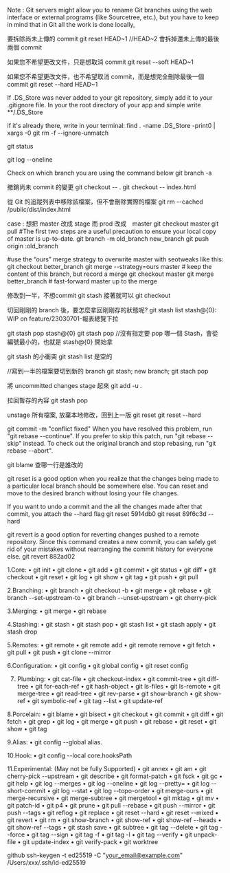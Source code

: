 Note : Git servers might allow you to rename Git branches using the web interface or external programs (like Sourcetree, etc.),
but you have to keep in mind that in Git all the work is done locally,

要拆除尚未上傳的 commit
git reset HEAD~1 //HEAD~2 會拆掉還未上傳的最後兩個 commit

如果您不希望更改文件，只是想取消 commit
git reset --soft HEAD~1

如果您不希望更改文件，也不希望取消 commit，而是想完全刪除最後一個 commit
git reset --hard HEAD~1

If .DS_Store was never added to your git repository, simply add it to your .gitignore file.
In your the root directory of your app and simple write
\*\*/.DS_Store

if it's already there, write in your terminal:
find . -name .DS_Store -print0 | xargs -0 git rm -f --ignore-unmatch

git status

git log --oneline

Check on which branch you are using the command below
git branch -a

撤銷尚未 commit 的變更
git checkout -- .
git checkout -- index.html

從 Git 的追蹤列表中移除該檔案，但不會刪除實際的檔案
git rm --cached /public/dist/index.html

case : 想把 master 改成 stage 而 prod 改成　master
git checkout master
git pull #The first two steps are a useful precaution to ensure your local copy of master is up-to-date.
git branch -m old_branch new_branch
git push origin :old_branch

#use the “ours” merge strategy to overwrite master with seotweaks like this:
git checkout better_branch
git merge --strategy=ours master # keep the content of this branch, but record a merge
git checkout master
git merge better_branch # fast-forward master up to the merge

修改到一半，不想commit
git stash
接著就可以 git checkout <otherBranch>

切回剛剛的 branch 後，要怎麼拿回剛剛存的狀態呢?
git stash list
stash@{0}: WIP on feature/23030701-報表總覽下拉

git stash pop stash@{0}
git stash pop //沒有指定要 pop 哪一個 Stash，會從編號最小的，也就是 stash@{0} 開始拿

git stash 的小衝突
git stash list 是空的

//寫到一半的檔案要切到新的 branch
git stash; new branch; git stach pop

將 uncommitted changes stage 起來
git add -u .

拉回暫存的內容
git stash pop

unstage 所有檔案, 放棄本地修改，回到上一版
git reset
git reset --hard

git commit -m "conflict fixed"
When you have resolved this problem, run "git rebase --continue".
If you prefer to skip this patch, run "git rebase --skip" instead.
To check out the original branch and stop rebasing, run "git rebase --abort".

git blame 查哪一行是誰改的

git reset is a good option when you realize that the changes being made to a particular local branch should be somewhere else.
You can reset and move to the desired branch without losing your file changes.

If you want to undo a commit and the all the changes made after that commit, you attach the --hard flag
git reset 5914db0
git reset 89f6c3d --hard

git revert is a good option for reverting changes pushed to a remote repository. Since this command creates a new commit,
you can safely get rid of your mistakes without rearranging the commit history for everyone else.
git revert 882ad02

1.Core:
• git init
• git clone
• git add
• git commit
• git status
• git diff
• git checkout
• git reset
• git log
• git show
• git tag
• git push
• git pull

2.Branching:
• git branch
• git checkout -b
• git merge
• git rebase
• git branch --set-upstream-to
• git branch --unset-upstream
• git cherry-pick

3.Merging:
• git merge
• git rebase

4.Stashing:
• git stash
• git stash pop
• git stash list
• git stash apply
• git stash drop

5.Remotes:
• git remote
• git remote add
• git remote remove
• git fetch
• git pull
• git push
• git clone --mirror

6.Configuration:
• git config
• git global config
• git reset config

7. Plumbing:
   • git cat-file
   • git checkout-index
   • git commit-tree
   • git diff-tree
   • git for-each-ref
   • git hash-object
   • git ls-files
   • git ls-remote
   • git merge-tree
   • git read-tree
   • git rev-parse
   • git show-branch
   • git show-ref
   • git symbolic-ref
   • git tag --list
   • git update-ref

8.Porcelain:
• git blame
• git bisect
• git checkout
• git commit
• git diff
• git fetch
• git grep
• git log
• git merge
• git push
• git rebase
• git reset
• git show
• git tag

9.Alias:
• git config --global alias.<alias> <command>

10.Hook:
• git config --local core.hooksPath <path>

11.Experimental: (May not be fully Supported)
• git annex
• git am
• git cherry-pick --upstream
• git describe
• git format-patch
• git fsck
• git gc
• git help
• git log --merges
• git log --oneline
• git log --pretty=
• git log --short-commit
• git log --stat
• git log --topo-order
• git merge-ours
• git merge-recursive
• git merge-subtree
• git mergetool
• git mktag
• git mv
• git patch-id
• git p4
• git prune
• git pull --rebase
• git push --mirror
• git push --tags
• git reflog
• git replace
• git reset --hard
• git reset --mixed
• git revert
• git rm
• git show-branch
• git show-ref
• git show-ref --heads
• git show-ref --tags
• git stash save
• git subtree
• git tag --delete
• git tag --force
• git tag --sign
• git tag -f
• git tag -l
• git tag --verify
• git unpack-file
• git update-index
• git verify-pack
• git worktree

github
ssh-keygen -t ed25519 -C "your_email@example.com"
/Users/xxx/.ssh/id-ed25519
